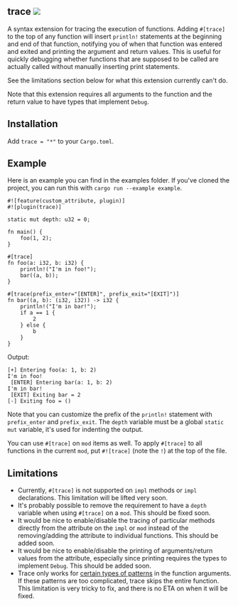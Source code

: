 trace [![](https://meritbadge.herokuapp.com/trace)](https://crates.io/crates/trace)
-----

A syntax extension for tracing the execution of functions. Adding `#[trace]` to the top of any function will insert `println!` statements at the beginning and end of that function, notifying you of when that function was entered and exited and printing the argument and return values. This is useful for quickly debugging whether functions that are supposed to be called are actually called without manually inserting print statements.

See the limitations section below for what this extension currently can't do.

Note that this extension requires all arguments to the function and the return value to have types that implement `Debug`.

## Installation

Add `trace = "*"` to your `Cargo.toml`.

## Example

Here is an example you can find in the examples folder. If you've cloned the project, you can run this with `cargo run --example example`.

```
#![feature(custom_attribute, plugin)]
#![plugin(trace)]

static mut depth: u32 = 0;

fn main() {
    foo(1, 2);
}

#[trace]
fn foo(a: i32, b: i32) {
    println!("I'm in foo!");
    bar((a, b));
}

#[trace(prefix_enter="[ENTER]", prefix_exit="[EXIT]")]
fn bar((a, b): (i32, i32)) -> i32 {
    println!("I'm in bar!");
    if a == 1 {
        2
    } else {
        b
    }
}
```

Output:
```
[+] Entering foo(a: 1, b: 2)
I'm in foo!
 [ENTER] Entering bar(a: 1, b: 2)
I'm in bar!
 [EXIT] Exiting bar = 2
[-] Exiting foo = ()
```

Note that you can customize the prefix of the `println!` statement with `prefix_enter` and `prefix_exit`. The `depth` variable must be a global `static mut` variable, it's used for indenting the output.

You can use `#[trace]` on `mod` items as well. To apply `#[trace]` to all functions in the current `mod`, put `#![trace]` (note the `!`) at the top of the file.

## Limitations

- Currently, `#[trace]` is not supported on `impl` methods or `impl` declarations. This limitation will be lifted very soon.
- It's probably possible to remove the requirement to have a `depth` variable when using `#[trace]` on a `mod`. This should be fixed soon.
- It would be nice to enable/disable the tracing of particular methods directly from the attribute on the `impl` or `mod` instead of the removing/adding the attribute to individual functions. This should be added soon.
- It would be nice to enable/disable the printing of arguments/return values from the attribute, especially since printing requires the types to implement `Debug`. This should be added soon.
- Trace only works for [certain types of patterns](https://github.com/gsingh93/trace/blob/master/src/lib.rs#L146) in the function arguments. If these patterns are too complicated, trace skips the entire function. This limitation is very tricky to fix, and there is no ETA on when it will be fixed.
